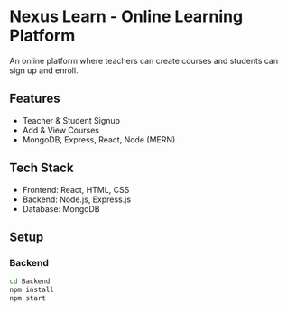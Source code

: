 # Nexus Learn - Online Learning Platform

An online platform where teachers can create courses and students can sign up and enroll.

## Features
- Teacher & Student Signup
- Add & View Courses
- MongoDB, Express, React, Node (MERN)

## Tech Stack
- Frontend: React, HTML, CSS
- Backend: Node.js, Express.js
- Database: MongoDB

## Setup

### Backend
```bash
cd Backend
npm install
npm start
